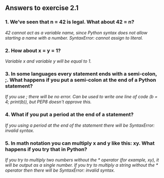 ## Answers to exercise 2.1

### 1. We’ve seen that n = 42 is legal. What about 42 = n?

*42 cannot act as a variable name, since Python syntax does not allow starting a name with a number. 
SyntaxError: cannot assign to literal.*

### 2. How about x = y = 1?

*Variable x and variable y will be equal to 1.*

### 3. In some languages every statement ends with a semi-colon, ;. What happens if you put a semi-colon at the end of a Python statement?

*If you use ; there will be no error. Can be used to write one line of code (b = 4; print(b)), but PEP8 doesn't approve this.*

### 4. What if you put a period at the end of a statement?

*If you using a period at the end of the statement there will be SyntaxError: invalid syntax.*

### 5. In math notation you can multiply x and y like this: xy. What happens if you try that in Python?

*If you try to multiply two numbers without the * operator (for example, xy), it will be output as a single number.
If you try to multiply a string without the * operator then there will be SyntaxError: invalid syntax.*